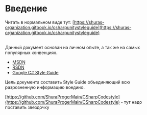 # Введение

Читать в нормальном виде тут: [https://shuras-organization.gitbook.io/csharpunitystyleguide](https://shuras-organization.gitbook.io/csharpunitystyleguide)

\
Данный документ основан на личном опыте, а так же на самых популярных конвенциях.

* [MSDN](https://learn.microsoft.com/ru-ru/dotnet/csharp/fundamentals/coding-style/coding-conventions)
* [RSDN](https://rsdn.org/article/mag/200401/codestyle.XML)
* [Google C# Style Guide](https://google.github.io/styleguide/csharp-style.html)

Цель документа составить Style Guide объединяющий всю разрозненную информацию воедино.&#x20;

[https://github.com/ShuraProgerMain/CSharpCodestyle](https://github.com/ShuraProgerMain/CSharpCodestyle) - тут надо поставить звездочку
